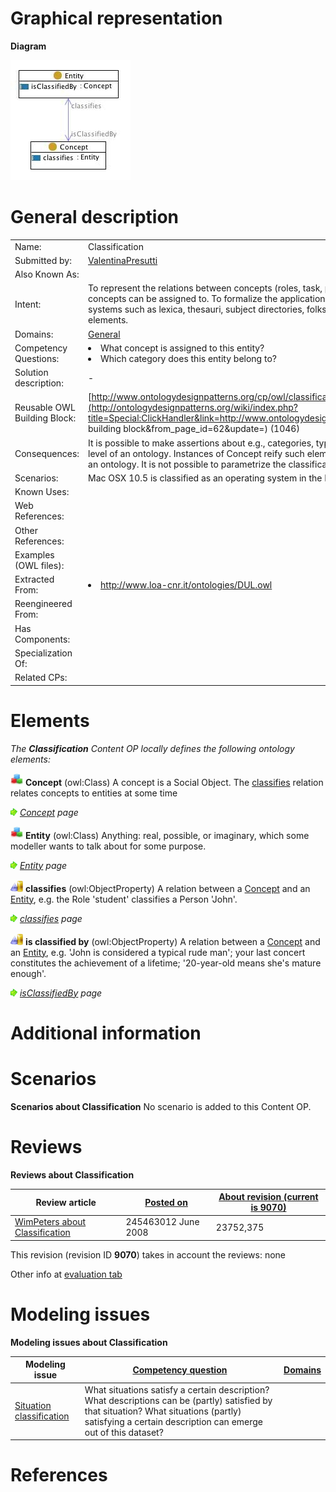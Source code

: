 #  Graphical representation


__Diagram__




[![Image:classification.jpg](./Classification.jpg)](../Image/Classification.jpg.md "Image:classification.jpg")




#  General description




|  |  |
| --- | --- |
|  Name: |  Classification |
|  Submitted by: | [ValentinaPresutti](../User/ValentinaPresutti.md "User:ValentinaPresutti") |
|  Also Known As: |  |
|  Intent: |  To represent the relations between concepts (roles, task, parameters) and entities (person, events, values), which concepts can be assigned to. To formalize the application (e.g. tagging) of informal knowledge organization systems such as lexica, thesauri, subject directories, folksonomies, etc., where concepts are first-order elements. |
|  Domains: | [General](../Community/General.md "Community:General") |
|  Competency Questions: | <li> What concept is assigned to this entity?</li><li> Which category does this entity belong to?</li> |
|  Solution description: |  - |
|  Reusable OWL Building Block: | [http://www.ontologydesignpatterns.org/cp/owl/classification.owl](http://ontologydesignpatterns.org/wiki/index.php?title=Special:ClickHandler&link=http://www.ontologydesignpatterns.org/cp/owl/classification.owl&message=OWL building block&from_page_id=62&update=) (1046) |
|  Consequences: |  It is possible to make assertions about e.g., categories, types, roles, which are typically considered at the meta-level of an ontology. Instances of Concept reify such elements, which are therefore put in the ordinary domain of an ontology. It is not possible to parametrize the classification over different dimensions e.g., time, space, etc. |
|  Scenarios: |  Mac OSX 10.5 is classified as an operating system in the Fujitsu-Siemens product catalog. |
|  Known Uses: |  |
|  Web References: |  |
|  Other References: |  |
|  Examples (OWL files): |  |
|  Extracted From: | <li><a class="external free" href="http://www.loa-cnr.it/ontologies/DUL.owl" rel="nofollow" title="http://www.loa-cnr.it/ontologies/DUL.owl">http://www.loa-cnr.it/ontologies/DUL.owl</a></li> |
|  Reengineered From: |  |
|  Has Components: |  |
|  Specialization Of: |  |
|  Related CPs: |  |


  




#  Elements


_The __Classification__ Content OP locally defines the following ontology elements:_




[![Class](./20px-Class.gif)](../Image/Class.gif.md "Class") __Concept__ (owl:Class) A concept is a Social Object. The  [classifies](./Classification/classifies.md "Submissions:Classification/classifies") relation relates concepts to entities at some time 



 [![](./11px-ArrowRight.gif)](../Image/ArrowRight.gif.md "ArrowRight.gif") _[Concept](./AOS_AGROVOC_Concept_Server_fundation_ontology_model/hasMappedDomainConcept.md "Submissions:Classification/Concept") page_

[![Class](./20px-Class.gif)](../Image/Class.gif.md "Class") __Entity__ (owl:Class) Anything: real, possible, or imaginary, which some modeller wants to talk about for some purpose. 



 [![](./11px-ArrowRight.gif)](../Image/ArrowRight.gif.md "ArrowRight.gif") _[Entity](../CollectionEntity/CollectionEntity.md "Submissions:Classification/Entity") page_

[![ObjectProperty](./20px-ObjectProperty.gif)](../Image/ObjectProperty.gif.md "ObjectProperty") __classifies__ (owl:ObjectProperty) A relation between a  [Concept](./AOS_AGROVOC_Concept_Server_fundation_ontology_model/hasMappedDomainConcept.md "Submissions:Classification/Concept") and an  [Entity](../CollectionEntity/CollectionEntity.md "Submissions:Classification/Entity"), e.g. the Role 'student' classifies a Person 'John'. 



 [![](./11px-ArrowRight.gif)](../Image/ArrowRight.gif.md "ArrowRight.gif") _[classifies](./Classification/classifies.md "Submissions:Classification/classifies") page_

[![ObjectProperty](./20px-ObjectProperty.gif)](../Image/ObjectProperty.gif.md "ObjectProperty") __is classified by__ (owl:ObjectProperty) A relation between a  [Concept](./AOS_AGROVOC_Concept_Server_fundation_ontology_model/hasMappedDomainConcept.md "Submissions:Classification/Concept") and an  [Entity](../CollectionEntity/CollectionEntity.md "Submissions:Classification/Entity"), e.g. 'John is considered a typical rude man'; your last concert constitutes the achievement of a lifetime; '20-year-old means she's mature enough'. 



 [![](./11px-ArrowRight.gif)](../Image/ArrowRight.gif.md "ArrowRight.gif") _[isClassifiedBy](./Classification/isClassifiedBy.md "Submissions:Classification/isClassifiedBy") page_
#  Additional information


#  Scenarios



__Scenarios about Classification__
No scenario is added to this Content OP.




#  Reviews



__Reviews about Classification__


| Review article | [Posted on](../Property/CreationDate.md "Property:CreationDate") | [About revision (current is 9070)](../Property/ReviewAboutVersion.md "Property:ReviewAboutVersion") |
| --- | --- | --- |
| [WimPeters about Classification](../Reviews/WimPeters_about_Classification.md "Reviews:WimPeters about Classification") | 245463012 June 2008 | 23752,375 |


This revision (revision ID __9070__) takes in account the reviews: none


Other info at [evaluation tab](http://ontologydesignpatterns.org/wiki/index.php?title=Submissions:Classification&action=evaluation "http://ontologydesignpatterns.org/wiki/index.php?title=Submissions:Classification&action=evaluation")




  




#  Modeling issues



__Modeling issues about Classification__


| Modeling issue | [Competency question](../Property/CompetencyQuestion.md "Property:CompetencyQuestion") | [Domains](../Property/Domain.md "Property:Domain") |
| --- | --- | --- |
| [Situation classification](../Community/Situation_classification.md "Community:Situation classification") | What situations satisfy a certain description? What descriptions can be (partly) satisfied by that situation? What situations (partly) satisfying a certain description can emerge out of this dataset? |  |



  




#  References
